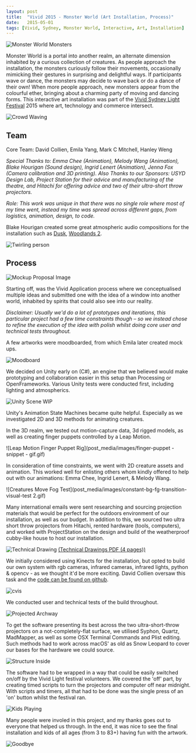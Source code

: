 ```yaml
---
layout: post
title:  "Vivid 2015 - Monster World (Art Installation, Process)"
date:   2015-05-01
tags: [Vivid, Sydney, Monster World, Interactive, Art, Installation]
---
```


![Monster World Monsters](post_media/images/static_image.jpg)

Monster World is a portal into another realm, an alternate dimension inhabited by a curious collection of creatures. As people approach the installation, the monsters curiously follow their movements, occasionally mimicking their gestures in surprising and delightful ways. If participants wave or dance, the monsters may decide to wave back or do a dance of their own! When more people approach, new monsters appear from the colourful ether, bringing about a charming party of moving and dancing forms. 
This interactive art installation was part of the [Vivid Sydney Light Festival](http://www.vividsydney.com/) 2015 where art, technology and commerce intersect.

![Crowd Waving](post_media/images/crowd_waving.jpg)

## Team

Core Team: David Collien, Emila Yang, Mark C Mitchell, Hanley Weng

_Special Thanks to: Emma Chee (Animation), Melody Wang (Animation), Blake Hourigan (Sound design), Ingrid Lenert (Animation), Jenna Fox (Camera calibration and 3D printing)._
_Also Thanks to our Sponsors: USYD Design Lab, Project Station for their advice and manufacturing of the theatre, and Hitachi for offering advice and two of their ultra-short throw projectors._

_Role: This work was unique in that there was no single role where most of my time went, instead my time was spread across different gaps, from logistics, animation, design, to code._

Blake Hourigan created some great atmospheric audio compositions for the installation such as [Dusk](post_media/audio/Dusk.mp3), [Woodlands 2](post_media/audio/Woodlands-Two.mp3).

![Twirling person](post_media/images/person_twirl.gif)

## Process

![Mockup Proposal Image](post_media/images/Mockup_Blue_version.jpg)

Starting off, was the Vivid Application process where we conceptualised multiple ideas and submitted one with the idea of a window into another world, inhabited by spirits that could also see into our reality. 

_Disclaimer: Usually we'd do a lot of prototypes and iterations, this particular project had a few time constraints though – so we instead chose to refine the execution of the idea with polish whilst doing core user and technical tests throughout._

A few artworks were moodboarded, from which Emila later created mock ups.

![Moodboard](post_media/images/moodboard.png)

We decided on Unity early on (C#), an engine that we believed would make prototyping and collaboration easier in this setup than Processing or OpenFrameworks. Various Unity tests were conducted first, including lighting and atmospherics.

![Unity Scene WIP](post_media/images/unity_purple.png)

Unity's Animation State Machines became quite helpful. Especially as we investigated 2D and 3D methods for animating creatures.

In the 3D realm, we tested out motion-capture data, 3d rigged models, as well as creating finger puppets controlled by a Leap Motion.

![Leap Motion Finger Puppet Rig](post_media/images/finger-puppet - snippet - gif.gif)

In consideration of time constraints, we went with 2D creature assets and animation. This worked well for enlisting others whom kindly offered to help out with our animations: Emma Chee, Ingrid Lenert, & Melody Wang.

![Creatures Move Fog Test](post_media/images/constant-bg-fg-transition-visual-test 2.gif)

Many international emails were sent researching and sourcing projection materials that would be perfect for the outdoors environment of our installation, as well as our budget. In addition to this, we sourced two ultra short throw projectors from Hitachi, rented hardware (tools, computers), and worked with ProjectStation on the design and build of the weatherproof cubby-like house to host our installation.

![Technical Drawing](post_media/images/TechnicalDrawings_v03_p1.jpg)
[(Technical Drawings PDF (4 pages))](post_media/TechnicalDrawings_v03.pdf)

We initially considered using Kinects for the installation, but opted to build our own system with rgb cameras, infrared cameras, infrared lights, python & opencv - as we thought it'd be more exciting. David Collien oversaw this task and the [code can be found on github](https://github.com/dcollien/EyeSocket).

![cvis](post_media/images/cvis.png)

We conducted user and technical tests of the build throughout.

![Projected Archway](post_media/images/projected_archway.jpg)

To get the software presenting its best across the two ultra-short-throw projectors on a not-completely-flat surface, we utilised Syphon, Quartz, MadMapper, as well as some OSX Terminal Commands and Plist editing. Such methods had to work across macOS' as old as Snow Leopard to cover our bases for the hardware we could source.

![Structure Inside](post_media/images/inside_structure.jpg)

The software had to be wrapped in a way that could be easily switched on/off by the Vivid Light festival volunteers. We covered the 'off' part, by creating timed scripts to turn the projectors and computer off near midnight. With scripts and timers, all that had to be done was the single press of an 'on' button whilst the festival ran. 

![Kids Playing](post_media/images/kids_jumping.gif)

Many people were involed in this project, and my thanks goes out to everyone that helped us through. In the end, it was nice to see the final installation and kids of all ages (from 3 to 83+) having fun with the artwork.

![Goodbye](post_media/images/goodbye.jpg)

